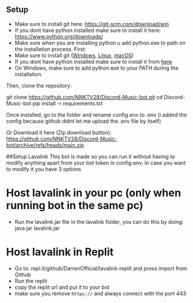 ## Setup
- Make sure to install git here:
https://git-scm.com/download/win
- If you dont have python installed make sure to install it here: https://www.python.org/downloads/
- Make sure when you are installing python u add python.exe to path on the installation process.
First:
- Make sure to install git ([Windows](https://git-scm.com/download/win), [Linux](https://git-scm.com/download/linux), [macOS](https://git-scm.com/download/mac))
- If you dont have python installed make sure to install it from [here](https://www.python.org/downloads)
- On Windows, make sure to add python.exe to your PATH during the installation.

Then, clone the repository:

git clone https://github.com/NNKTV28/Discord-Music-bot.git
cd Discord-Music-bot
pip install -r requirements.txt

Once installed, go to the folder and rename config.env to .env (i added the config because github didnt let me upload the .env file by itself)

Or Download it here (Zip download button):
https://github.com/NNKTV28/Discord-Music-bot/archive/refs/heads/main.zip

##Setup Lavalink
This bot is made so you can run it without having to modify anything apart from your bot token in config.env. In case you want to modify it you have 3 options

# Host lavalink in your pc (only when running bot in the same pc)
- Run the lavalink.jar file in the lavalink folder, you can do this by doing: java jar lavalink.jar
# Host lavalink in Replit
- Go to: repl.it/github/DarrenOfficial/lavalink-replit and press import from Github
-  Run the replit
-  copy the replit url and put it to your bot
-  make sure you remove `https://` and always connect with the port 443
